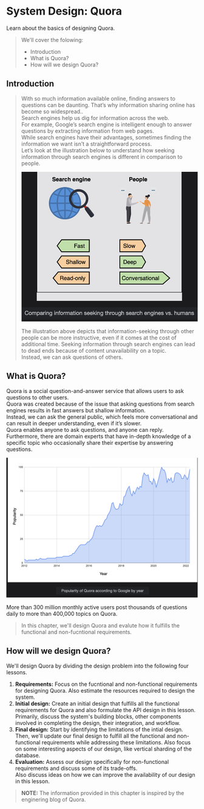 # System Design: Quora

Learn about the basics of designing Quora.

> We'll cover the folowing:
>
> - Introduction
> - What is Quora?
> - How will we design Quora?

## Introduction

> With so much information available online, finding answers to questions can be daunting. That’s why information sharing online has become so widespread..  
> Search engines help us dig for information across the web.  
>  For example, Google’s search engine is intelligent enough to answer questions by extracting information from web pages.  
>  While search engines have their advantages, sometimes finding the information we want isn’t a straightforward process.  
>  Let’s look at the illustration below to understand how seeking information through search engines is different in comparison to people.
>
> ![comparing information seeking through search engines vs. humans](./images/1-1-comparing-information-seeking-through-search-engines-vs-humans.png)
>
> The illustration above depicts that information-seeking through other people can be more instructive, even if it comes at the cost of additional time. Seeking information through search engines can lead to dead ends because of content unavailability on a topic.  
>  Instead, we can ask questions of others.

## What is Quora?

Quora is a social question-and-answer service that allows users to ask questions to other users.  
Quora was created because of the issue that asking questions from search engines results in fast answers but shallow information.  
Instead, we can ask the general public, which feels more conversational and can result in deeper understanding, even if it’s slower.  
Quora enables anyone to ask questions, and anyone can reply. Furthermore, there are domain experts that have in-depth knowledge of a specific topic who occasionally share their expertise by answering questions.

![popularity of quora according to google by year](./images/1-2-popularity-of-quora-according-to-google-by-year.png)

More than 300 million monthly active users post thousands of questions daily to more than 400,000 topics on Quora.

> In this chapter, we'll design Quora and evalute how it fulfills the functional and non-fucntional requirements.

## How will we design Quora?

We'll design Quora by dividing the design problem into the following four lessons.

1. **Requirements:** Focus on the fucntional and non-functional requirements for designing Quora. Also estimate the resources required to design the system.
2. **Initial design:** Create an initial design that fulfills all the functional requirements for Quora and also formulate the API design in this lesson.  
   Primarily, discuss the system's building blocks, other components involved in completing the design, their integration, and workflow.
3. **Final design:** Start by identifying the limitations of the intial design. Then, we'll update our final design to fulfill all the functional and non-functional requirements while addressing these limitations.
   Also focus on some interesting aspects of our design, like vertical sharding of the database.
4. **Evaluation:** Assess our design specifically for non-functional requirements and discuss some of its trade-offs.  
   Also discuss ideas on how we can improve the availability of our design in this lesson.

> **NOTE:** The information provided in this chapter is inspired by the enginering blog of Quora.

